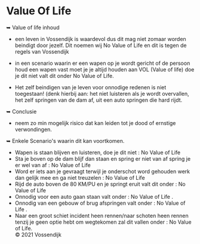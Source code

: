 # Value Of Life

➥ Value of life inhoud </b></br>

   - een leven in Vossendijk is waardevol dus dit mag niet zomaar worden beindigt door jezelf. Dit noemen wij No Value of Life en dit is tegen de regels van Vossendijk </br>

   - in een scenario waarin er een wapen op je wordt gericht of de persoon houd een wapen vast moet je je altijd houden aan VOL (Value of life) doe je dit niet valt dit onder No Value of Life.</br>
   
   - Het zelf beindigen van je leven voor onnodige redenen is niet toegestaan! (denk hierbij aan: het niet luisteren als je wordt overvallen, het zelf springen van de dam af, uit een auto springen die hard rijdt.</br>

➥ Conclusie </b></br>
   - neem zo min mogelijk risico dat kan leiden tot je dood of ernstige verwondingen.</br>

➥ Enkele Scenario's waarin dit kan voortkomen.</b></br>
   - Wapen is staan blijven en luisteren, doe je dit niet : No Value of Life</br>
   - Sta je boven op de dam blijf dan staan en spring er niet van af spring je er wel van af : No Value of Life</br>
   - Word er iets aan je gevraagt terwijl je onderschot word gehouden werk dan gelijk mee en ga niet treuzelen : No Value of Life</br>
   - Rijd de auto boven de 80 KM/PU en je springt eruit valt dit onder : No Value of Life </br>
   - Onnodig voor een auto gaan staan valt onder : No Value of Life . </br>
   - Onnodig van een gebouw of brug afspringen valt onder : No Value of Life  . </br>
   - Naar een groot schiet incident heen rennen/naar schoten heen rennen tenzij je geen optie hebt om wegtekomen zal dit vallen onder : No Value of Life. </br>
© 2021 Vossendijk
